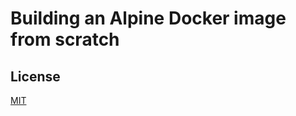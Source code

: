 # Building an Alpine Docker image from scratch

## License

[MIT](https://github.com/dreknix/docker-image-alpine-scratch/blob/main/LICENSE)
